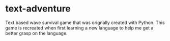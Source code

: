 # text-adventure

Text based wave survival game that was orignally created with Python.
This game is recreated when first learning a new language to help me get a better grasp on the language.

